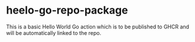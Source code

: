 # heelo-go-repo-package
This is a basic Hello World Go action which is to be published to GHCR and will be automatically linked to the repo.
